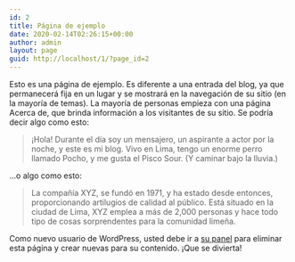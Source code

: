 ```yaml
---
id: 2
title: Página de ejemplo
date: 2020-02-14T02:26:15+00:00
author: admin
layout: page
guid: http://localhost/1/?page_id=2
---
```

Esto es una página de ejemplo. Es diferente a una entrada del blog, ya que permanecerá fija en un lugar y se mostrará en la navegación de su sitio (en la mayoría de temas). La mayoría de personas empieza con una página Acerca de, que brinda información a los visitantes de su sitio. Se podría decir algo como esto:

> ¡Hola! Durante el día soy un mensajero, un aspirante a actor por la noche, y este es mi blog. Vivo en Lima, tengo un enorme perro llamado Pocho, y me gusta el Pisco Sour. (Y caminar bajo la lluvia.)

&#8230;o algo como esto:

> La compañía XYZ, se fundó en 1971, y ha estado desde entonces, proporcionando artilugios de calidad al público. Está situado en la ciudad de Lima, XYZ emplea a más de 2,000 personas y hace todo tipo de cosas sorprendentes para la comunidad limeña.

Como nuevo usuario de WordPress, usted debe ir a [su panel](http://localhost/1/wp-admin/) para eliminar esta página y crear nuevas para su contenido. ¡Que se divierta!